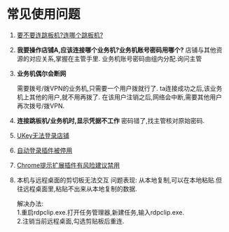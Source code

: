 # 常见使用问题

1. [要不要连跳板机?连哪个跳板机?](chapter3.md#在内网)

2. **我要操作店铺A,应该连接哪个业务机?业务机账号密码用哪个?**
   店铺与其他资源的对应关系,掌握在主管手里.
   业务机账号密码由组内分配.询问主管
   
3. **业务机偶尔会断网**

   需要拨号/拨VPN的业务机,只需要一个用户拨就行了.
   ta连接成功之后,该业务机上其他的用户,就不用再拨了.
   在该用户注销之后,网络会中断,需要其他用户再次拨号/拨VPN.

4. **连接跳板机/业务机时,显示凭据不工作**
   密码错了,找主管核对原始密码.

5. [UKey无法登录店铺](https://shimo.im/doc/x7EnSxp70s8Gbyij)

6. [自动登录插件被停用](chapter3-6.md#自动登录插件被停用)

7. [Chrome提示扩展插件有风险建议禁用](chapter3-6.md#Chrome提示扩展插件有风险建议禁用)

8. 本机与远程桌面的剪切板无法交互
   问题表现:
   从本地复制,可以在本地粘贴.但往远程桌面里,粘贴不出来从本地复制的数据. 
    
   解决办法:  
   1.重启rdpclip.exe.打开任务管理器,新建任务,输入rdpclip.exe.  
   2.注销当前远程桌面,勾选剪贴板后重连.
